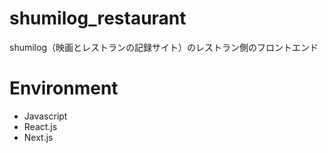 # shumilog_restaurant
shumilog（映画とレストランの記録サイト）のレストラン側のフロントエンド

# Environment
- Javascript
- React.js
- Next.js
